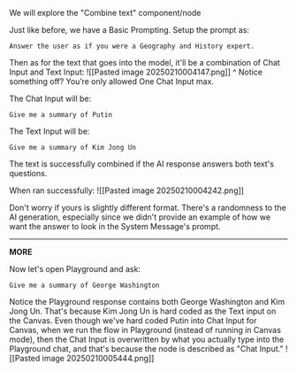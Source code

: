 We will explore the "Combine text" component/node

Just like before, we have a Basic Prompting. Setup the prompt as:
```
Answer the user as if you were a Geography and History expert.
```


Then as for the text that goes into the model, it'll be a combination of Chat Input and Text Input:
![[Pasted image 20250210004147.png]]
^ Notice something off? You’re only allowed One Chat Input max.

The Chat Input will be:
```
Give me a summary of Putin
```

The Text Input will be:
```
Give me a summary of Kim Jong Un
```

The text is successfully combined if the AI response answers both text's questions.

When ran successfully:
![[Pasted image 20250210004242.png]]

Don't worry if yours is slightly different format. There's a randomness to the AI generation, especially since we didn't provide an example of how we want the answer to look in the System Message's prompt.

---

**MORE**

Now let's open Playground and ask:
```
Give me a summary of George Washington
```

Notice the Playground response contains both George Washington and Kim Jong Un. That's because Kim Jong Un is hard coded as the Text input on the Canvas. Even though we've hard coded Putin into Chat Input for Canvas, when we run the flow in Playground (instead of running in Canvas mode), then the Chat Input is overwritten by what you actually type into the Playground chat, and that's because the node is described as "Chat Input."
![[Pasted image 20250210005444.png]]